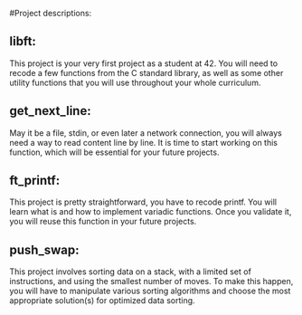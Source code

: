 #Project descriptions:

## libft:
This project is your very first project as a student at 42. You will need to recode a few functions from the C standard library,
as well as some other utility functions that you will use throughout your whole curriculum.

## get_next_line:
May it be a file, stdin, or even later a network connection, you will always need a way to read content line by line.
It is time to start working on this function, which will be essential for your future projects.

## ft_printf:
This project is pretty straightforward, you have to recode printf. You will learn what is and how to implement variadic functions.
Once you validate it, you will reuse this function in your future projects.

## push_swap:
This project involves sorting data on a stack, with a limited set of instructions, and using the smallest number of moves.
To make this happen, you will have to manipulate various sorting algorithms and choose the most appropriate solution(s) for optimized data sorting.
